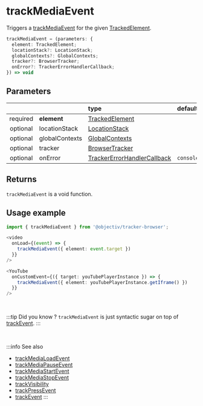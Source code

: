 # trackMediaEvent

Triggers a [trackMediaEvent](/taxonomy/reference/events/MediaEvent.md) for the given [TrackedElement](/tracking/browser/api-reference/definitions/TrackedElement.md).

```typescript
trackMediaEvent = (parameters: {
  element: TrackedElement;
  locationStack?: LocationStack;
  globalContexts?: GlobalContexts;
  tracker?: BrowserTracker;
  onError?: TrackerErrorHandlerCallback;
}) => void
```

## Parameters
|          |             | type                                                                                                                                                     | default value
| :-:      | :--         | :--                                                                                                                                                      | :--           
| required | **element**    | [TrackedElement](/tracking/browser/api-reference/definitions/TrackedElement.md)                           |
| optional | locationStack  | [LocationStack](/tracking/browser/api-reference/core/LocationStack.md)                                    |
| optional | globalContexts | [GlobalContexts](/tracking/browser/api-reference/core/GlobalContexts.md)                                  |
| optional | tracker        | [BrowserTracker](/tracking/browser/api-reference/general/BrowserTracker.md)                               |
| optional | onError        | [TrackerErrorHandlerCallback](/tracking/browser/api-reference/definitions/TrackerErrorHandlerCallback.md) | `console.error`

## Returns
`trackMediaEvent` is a void function.

## Usage example

```typescript jsx
import { trackMediaEvent } from '@objectiv/tracker-browser';
```

```typescript jsx
<video
  onLoad={(event) => {
    trackMediaEvent({ element: event.target })
  }}
/>
```

```typescript jsx
<YouTube
  onCustomEvent={({ target: youTubePlayerInstance }) => {
    trackMediaEvent({ element: youTubePlayerInstance.getIframe() })
  }}
/>
```

<br />

:::tip Did you know ?
`trackMediaEvent` is just syntactic sugar on top of [trackEvent](/tracking/browser/api-reference/eventTrackers/trackEvent.md).
:::

<br />

:::info See also
- [trackMediaLoadEvent](/tracking/browser/api-reference/eventTrackers/trackMediaLoadEvent.md)
- [trackMediaPauseEvent](/tracking/browser/api-reference/eventTrackers/trackMediaPauseEvent.md)
- [trackMediaStartEvent](/tracking/browser/api-reference/eventTrackers/trackMediaStartEvent.md)
- [trackMediaStopEvent](/tracking/browser/api-reference/eventTrackers/trackMediaStopEvent.md)
- [trackVisibility](/tracking/browser/api-reference/eventTrackers/trackVisibility.md)
- [trackPressEvent](/tracking/browser/api-reference/eventTrackers/trackPressEvent.md)
- [trackEvent](/tracking/browser/api-reference/eventTrackers/trackEvent.md)
  :::

